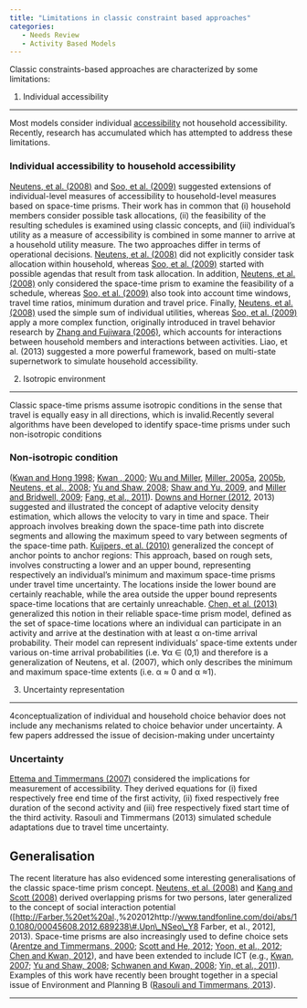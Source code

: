 ```yaml
---
title: "Limitations in classic constraint based approaches"
categories:
   - Needs Review
   - Activity Based Models
---
```


Classic constraints-based approaches are characterized by some limitations:

1. Individual accessibility
---------------------------

Most models consider individual [accessibility](Accessibilities) not household accessibility.
Recently, research has accumulated which has attempted to address these limitations.

### Individual accessibility to household accessibility

[Neutens, et al. (2008)](http://www.sciencedirect.com/science/article/pii/S019897150800032X) and [Soo, et al. (2009)](http://books.google.nl/books/about/Towards_a_Multi_Activity_Multi_Person_Ac.html?id=R4fhSAAACAAJ&redir_esc=y) suggested extensions of individual-level measures of accessibility to household-level measures based on space-time prisms. Their work has in common that (i) household members consider possible task allocations, (ii) the feasibility of the resulting schedules is examined using classic concepts, and (iii) individual’s utility as a measure of accessibility is combined in some manner to arrive at a household utility measure. The two approaches differ in terms of operational decisions. [Neutens, et al. (2008)](http://www.sciencedirect.com/science/article/pii/S019897150800032X) did not explicitly consider task allocation within household, whereas [Soo, et al. (2009)](http://books.google.nl/books/about/Towards_a_Multi_Activity_Multi_Person_Ac.html?id=R4fhSAAACAAJ&redir_esc=y) started with possible agendas that result from task allocation. In addition, [Neutens, et al. (2008)](http://www.sciencedirect.com/science/article/pii/S019897150800032X) only considered the space-time prism to examine the feasibility of a schedule, whereas [Soo, et al. (2009)](http://books.google.nl/books/about/Towards_a_Multi_Activity_Multi_Person_Ac.html?id=R4fhSAAACAAJ&redir_esc=y) also took into account time windows, travel time ratios, minimum duration and travel price. Finally, [Neutens, et al. (2008)](http://www.sciencedirect.com/science/article/pii/S019897150800032X) used the simple sum of individual utilities, whereas [Soo, et al. (2009)](http://%5Bhttp://books.google.nl/books/about/Towards_a_Multi_Activity_Multi_Person_Ac.html?id=R4fhSAAACAAJ&redir_esc=y%20Soo,%20et%20al.%20(2009)%5D%20) apply a more complex function, originally introduced in travel behavior research by [Zhang and Fujiwara (2006)](http://www.sciencedirect.com/science/article/pii/S019126150500010X), which accounts for interactions between household members and interactions between activities. Liao, et al. (2013) suggested a more powerful framework, based on multi-state supernetwork to simulate household accessibility.

2. Isotropic environment
------------------------

Classic space-time prisms assume isotropic conditions in the sense that travel is equally easy in all directions, which is invalid.Recently several algorithms have been developed to identify space-time prisms under such non-isotropic conditions

### Non-isotropic condition

([Kwan and Hong 1998](http://meipokwan.org/GS_1998.html); [Kwan , 2000](http://meipokwan.org/Extend_2000.html); [Wu and Miller](http://www.rita.dot.gov/bts/sites/rita.dot.gov.bts/files/publications/journal_of_transportation_and_statistics/volume_04_number_23/paper_01/index.html), [Miller, 2005a](http://onlinelibrary.wiley.com/doi/10.1111/j.1538-4632.2005.00575.x/abstract), [2005b](http://www.envplan.com/abstract.cgi?id=b31154), [Neutens, et al., 2008](http://www.sciencedirect.com/science/article/pii/S019897150800032X); [Yu and Shaw, 2008](http://www.tandfonline.com/doi/abs/10.1080/13658810701427569#preview); [Shaw and Yu, 2009](http://www.sciencedirect.com/science/article/pii/S0966692308001324), and [Miller and Bridwell, 2009](http://www.tandfonline.com/doi/abs/10.1080/00045600802471049#preview); [Fang, et al., 2011](http://www.sciencedirect.com/science/article/pii/S0966692310001006)). [Downs and Horner (2012](http://www.sciencedirect.com/science/article/pii/S0966692312000804), 2013) suggested and illustrated the concept of adaptive velocity density estimation, which allows the velocity to vary in time and space. Their approach involves breaking down the space-time path into discrete segments and allowing the maximum speed to vary between segments of the space-time path. [Kuijpers, et al. (2010)](http://www.tandfonline.com/doi/abs/10.1080/13658810903321339#preview) generalized the concept of anchor points to anchor regions: This approach, based on rough sets, involves constructing a lower and an upper bound, representing respectively an individual’s minimum and maximum space-time prisms under travel time uncertainty. The locations inside the lower bound are certainly reachable, while the area outside the upper bound represents space-time locations that are certainly unreachable. [Chen, et al. (2013)](http://www.tandfonline.com/doi/abs/10.1080/00045608.2013.834236#preview) generalized this notion in their reliable space-time prism model, defined as the set of space-time locations where an individual can participate in an activity and arrive at the destination with at least α on-time arrival probability. Their model can represent individuals’ space-time extents under various on-time arrival probabilities (i.e. ∀α ∈ (0,1) and therefore is a generalization of Neutens, et al. (2007), which only describes the minimum and maximum space-time extents (i.e. α ≈ 0 and α ≈1).

3. Uncertainty representation
-----------------------------

4conceptualization of individual and household choice behavior does not include any mechanisms related to choice behavior under uncertainty. A few papers addressed the issue of decision-making under uncertainty

### Uncertainty

[Ettema and Timmermans (2007)](http://onlinelibrary.wiley.com/doi/10.1111/j.1538-4632.2007.00702.x/abstract) considered the implications for measurement of accessibility. They derived equations for (i) fixed respectively free end time of the first activity, (ii) fixed respectively free duration of the second activity and (iii) free respectively fixed start time of the third activity. Rasouli and Timmermans (2013) simulated schedule adaptations due to travel time uncertainty.

Generalisation
--------------

The recent literature has also evidenced some interesting generalisations of the classic space-time prism concept. [Neutens, et al. (2008)](http://www.sciencedirect.com/science/article/pii/S019897150800032X) and [Kang and Scott (2008)](http://link.springer.com/article/10.1007%2Fs11116-007-9146-4) derived overlapping prisms for two persons, later generalized to the concept of social interaction potential (\[<http://Farber,%20et%20al>.,%202012http://www.tandfonline.com/doi/abs/10.1080/00045608.2012.689238\#.Upn\_NSeo\_Y8 Farber, et al., 2012\], 2013). Space-time prisms are also increasingly used to define choice sets ([Arentze and Timmermans, 2000](http://tmiponline.org/Clearinghouse/Items/A_Learning-based_Transportation_Oriented_Simulation_System.aspx); [Scott and He, 2012](http://www.sciencedirect.com/science/article/pii/S0966692312000841); [Yoon, et al., 2012](http://link.springer.com/article/10.1007%2Fs11116-012-9407-8); [Chen and Kwan, 2012](http://www.tandfonline.com/doi/abs/10.1080/13658816.2011.624520#preview)), and have been extended to include ICT (e.g., [Kwan, 2007](http://dspace.library.uu.nl/handle/1874/31656); [Yu and Shaw, 2008](http://www.tandfonline.com/doi/abs/10.1080/13658810701427569#preview); [Schwanen and Kwan, 2008](http://www.sciencedirect.com/science/article/pii/S0016718507001790); [Yin, et al., 2011](http://www.sciencedirect.com/science/article/pii/S0966692310001547)). Examples of this work have recently been brought together in a special issue of Environment and Planning B ([Rasouli and Timmermans, 2013](http://vivo.libr.tue.nl/display/publication283401)).

------------------------------------------------------------------------

